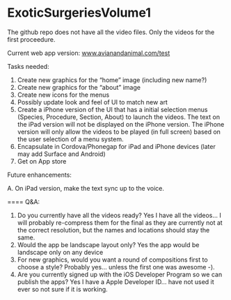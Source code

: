 ExoticSurgeriesVolume1
======================
The github repo does not have all the video files. Only the videos for the first proceedure.

Current web app version: www.avianandanimal.com/test

Tasks needed:

1. Create new graphics for the “home” image (including new name?)
2. Create new graphics for the “about” image
3. Create new icons for the menus
4. Possibly update look and feel of UI to match new art
5. Create a iPhone version of the UI that has a initial selection menus (Species, Procedure, Section, About) to launch the videos.  The text on the iPad version will not be displayed on the iPhone version.  The iPhone version will only allow the videos to be played (in full screen) based on the user selection of a menu system.
6. Encapsulate in Cordova/Phonegap for iPad and iPhone devices (later may add Surface and Android)
7. Get on App store

Future enhancements:

A. On iPad version, make the text sync up to the voice.

====
Q&A:

1. Do you currently have all the videos ready?  Yes I have all the videos... I will probably re-compress them for the final as they are currently not at the correct resolution, but the names and locations should stay the same.
2. Would the app be landscape layout only? Yes the app would be landscape only on any device
3. For new graphics, would you want a round of compositions first to choose a style? Probably yes... unless the first one was awesome -).
4. Are you currently signed up with the iOS Developer Program so we can publish the apps? Yes I have a Apple Developer ID... have not used it ever so not sure if it is working.
